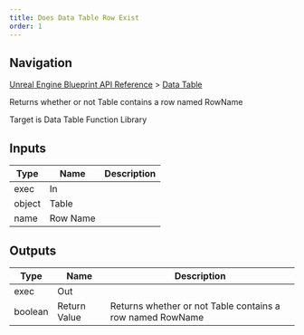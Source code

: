 ```yaml
---
title: Does Data Table Row Exist
order: 1
---
```

## Navigation

[Unreal Engine Blueprint API Reference](https://dev.epicgames.com/documentation/en-us/unreal-engine/BlueprintAPI) > [Data Table](https://dev.epicgames.com/documentation/en-us/unreal-engine/BlueprintAPI/DataTable)

Returns whether or not Table contains a row named RowName

Target is Data Table Function Library

## Inputs

| Type | Name | Description |
| --- | --- | --- |
| exec | In |  |
| object | Table |  |
| name | Row Name |  |

## Outputs

| Type | Name | Description |
| --- | --- | --- |
| exec | Out |  |
| boolean | Return Value | Returns whether or not Table contains a row named RowName |
